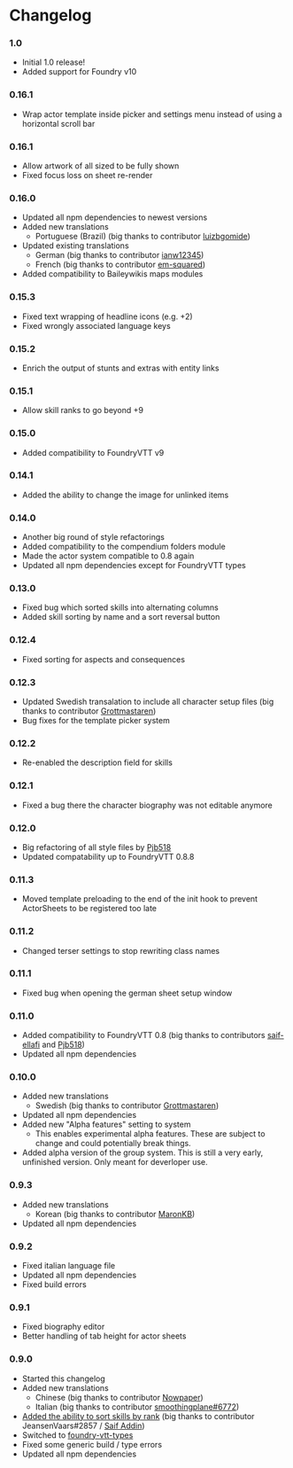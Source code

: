# Changelog

### 1.0
* Initial 1.0 release!
* Added support for Foundry v10

### 0.16.1
* Wrap actor template inside picker and settings menu instead of using a horizontal scroll bar

### 0.16.1
* Allow artwork of all sized to be fully shown
* Fixed focus loss on sheet re-render

### 0.16.0
* Updated all npm dependencies to newest versions
* Added new translations
  * Portuguese (Brazil) (big thanks to contributor [luizbgomide](https://github.com/luizbgomide))
* Updated existing translations
  * German (big thanks to contributor [ianw12345](https://github.com/ianw12345))
  * French (big thanks to contributor [em-squared](https://github.com/em-squared))
* Added compatibility to Baileywikis maps modules 

### 0.15.3
* Fixed text wrapping of headline icons (e.g. +2)
* Fixed wrongly associated language keys

### 0.15.2
* Enrich the output of stunts and extras with entity links

### 0.15.1
* Allow skill ranks to go beyond +9

### 0.15.0
* Added compatibility to FoundryVTT v9

### 0.14.1
* Added the ability to change the image for unlinked items

### 0.14.0
* Another big round of style refactorings
* Added compatibility to the compendium folders module
* Made the actor system compatible to 0.8 again
* Updated all npm dependencies except for FoundryVTT types

### 0.13.0
* Fixed bug which sorted skills into alternating columns
* Added skill sorting by name and a sort reversal button

### 0.12.4
* Fixed sorting for aspects and consequences

### 0.12.3
* Updated Swedish transalation to include all character setup files (big thanks to contributor [Grottmastaren](https://github.com/Grottmastaren))
* Bug fixes for the template picker system

### 0.12.2
* Re-enabled the description field for skills

### 0.12.1
* Fixed a bug there the character biography was not editable anymore

### 0.12.0
* Big refactoring of all style files by [Pjb518](https://github.com/Pjb518)
* Updated compatability up to FoundryVTT 0.8.8

### 0.11.3
* Moved template preloading to the end of the init hook to prevent ActorSheets to be registered too late

### 0.11.2
* Changed terser settings to stop rewriting class names

### 0.11.1
* Fixed bug when opening the german sheet setup window

### 0.11.0
* Added compatibility to FoundryVTT 0.8 (big thanks to contributors [saif-ellafi](https://github.com/saif-ellafi) and [Pjb518](https://github.com/Pjb518))
* Updated all npm dependencies

### 0.10.0
* Added new translations
  * Swedish (big thanks to contributor [Grottmastaren](https://github.com/Grottmastaren))
* Updated all npm dependencies
* Added new "Alpha features" setting to system
  * This enables experimental alpha features. These are subject to change and could potentially break things.
* Added alpha version of the group system. This is still a very early, unfinished version. Only meant for deverloper use.

### 0.9.3
* Added new translations
  * Korean (big thanks to contributor [MaronKB](https://github.com/MaronKB))
* Updated all npm dependencies


### 0.9.2
* Fixed italian language file
* Updated all npm dependencies
* Fixed build errors

### 0.9.1
* Fixed biography editor 
* Better handling of tab height for actor sheets

### 0.9.0
* Started this changelog
* Added new translations
  * Chinese (big thanks to contributor [Nowpaper](https://github.com/Nowpaper))
  * Italian (big thanks to contributor [smoothingplane#6772](https://github.com/smoothingplane))
* [Added the ability to sort skills by rank](https://github.com/anvil-vtt/FateX/pull/40) (big thanks to contributor JeansenVaars#2857 / [Saif Addin](https://github.com/saif-ellafi))
* Switched to [foundry-vtt-types](https://github.com/League-of-Foundry-Developers/foundry-vtt-types) 
* Fixed some generic build / type errors
* Updated all npm dependencies
